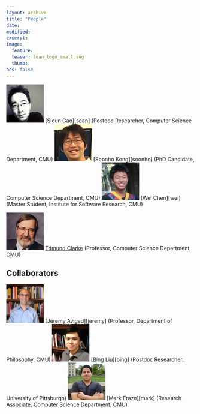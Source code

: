 ```yaml
---
layout: archive
title: "People"
date:
modified:
excerpt:
image:
  feature:
  teaser: lean_logo_small.svg
  thumb:
ads: false
---
```


<img src="images/seangao.jpg" style="width: 100px;">
[Sicun Gao][sean]
(Postdoc Researcher, Computer Science Department, CMU)

<img src="images/soonhokong.jpg" style="width: 100px;">
[Soonho Kong][soonho]
(PhD Candidate, Computer Science Department, CMU)

<img src="images/wei.jpg" style="width: 100px;">
[Wei Chen][wei]
(Master Student, Institute for Software Research, CMU)

<img src="images/ed.jpg" style="width: 100px;"> [Edmund Clarke][emc]
(Professor, Computer Science Department, CMU)

[sean]:   http://scungao.github.io
[soonho]: http://www.cs.cmu.edu/~soonhok
[wei]:    http://andrew.cmu.edu/~weichen1
[emc]:    http://www.cs.cmu.edu/~emc

Collaborators
--------------

<img src="images/jeremy.jpg" style="width: 100px;">
[Jeremy Avigad][jeremy]
(Professor, Department of Philosophy, CMU)

<img src="images/bing.jpg" style="width: 100px;">
[Bing Liu][bing]
(Postdoc Researcher, University of Pittsburgh)

<img src="images/mark.jpg" style="width: 100px;">
[Mark Erazo][mark]
(Research Associate, Computer Science Department, CMU)

[jeremy]: http://www.andrew.cmu.edu/~avigad
[bing]: http://www.cs.cmu.edu/~liubing
[mark]:   http://www.cs.cmu.edu/directory/mark-erazo
